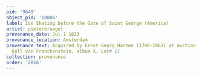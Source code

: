 ```yaml
---
pid: '9649'
object_pid: '10086'
label: Ice Skating before the Gate of Saint George (America)
artist: pieterbruegel
provenance_date: Jul 1 1833
provenance_location: Amsterdam
provenance_text: Acquired by Ernst Georg Harzen (1790-1863) at auction of Pieter Hendrik
  Goll van Franckenstein, album X, Lot# 11
collection: provenance
order: '2816'
---
```

